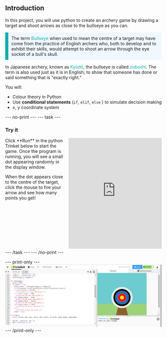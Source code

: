 ## Introduction

In this project, you will use python to create an archery game by drawing a target and shoot arrows as close to the bullseye as you can. 

<p style="border-left: solid; border-width:10px; border-color: #0faeb0; background-color: aliceblue; padding: 10px;">
The term <span style="color: #0faeb0"> Bullseye</span> when used to mean the centre of a target may have come from the practice of English archers who, both to develop and to exhibit their skills, would attempt to shoot an arrow through the eye socket of a bull's skull.

In Japanese archery, known as <span style="color: #0faeb0">Kyūdō</span>, the bullseye is called <span style="color: #0faeb0">zuboshi</span>. The term is also used just as it is in English; to show that someone has done or said something that is "exactly right."
</p>

You will:
+ Colour theory in Python
+ Use **conditional statements** (`if`, `elif`, `else` ) to simulate decision making
+ x, y coordinate system

--- no-print ---
--- task ---
### Try it
<div style="display: flex; flex-wrap: wrap">
<div style="flex-basis: 175px; flex-grow: 1">  
Click **Run** in the python Trinket below to start the game. Once the program is running, you will see a small dot appearing randomly in the display window. 

When the dot appears close to the centre of the target, click the mouse to fire your arrow and see how many points you get!

</div>
<div class="scratch-preview" style="margin-left: 15px;">
  <iframe src="https://trinket.io/embed/python/e7feefb6dc" width="100%" height="356" frameborder="0" marginwidth="0" marginheight="0" allowfullscreen></iframe>
</div>
</div>
--- /task ---
--- /no-print ---

--- print-only ---
![Completed project](images/showcase_static.png)
--- /print-only ---
